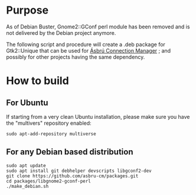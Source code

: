 # Purpose

As of Debian Buster, Gnome2::GConf perl module has been removed and is not delivered by the Debian project anymore.

The following script and procedure will create a .deb package for Gtk2::Unique that can be used for [Ásbrú Connection Manager](https://asbru-cm.net) ; and possibly for other projects having the same dependency.

# How to build

## For Ubuntu

If starting from a very clean Ubuntu installation, please make sure you have the "multivers" repository enabled:

    sudo apt-add-repository multiverse

## For any Debian based distribution

    sudo apt update
    sudo apt install git debhelper devscripts libgconf2-dev
    git clone https://github.com/asbru-cm/packages.git
    cd packages/libgnome2-gconf-perl
    ./make_debian.sh

